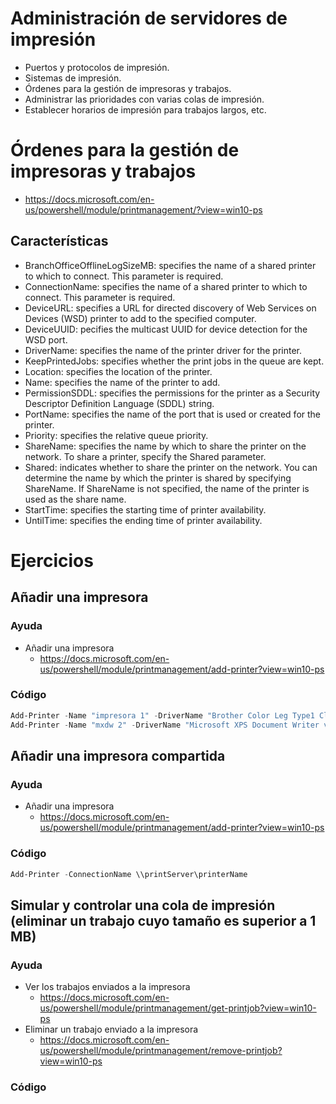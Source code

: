 # Administración de servidores de impresión
- Puertos y protocolos de impresión.
- Sistemas de impresión.
- Órdenes para la gestión de impresoras y trabajos.
- Administrar las prioridades con varias colas de impresión.
- Establecer horarios de impresión para trabajos largos, etc. 

# Órdenes para la gestión de impresoras y trabajos
* https://docs.microsoft.com/en-us/powershell/module/printmanagement/?view=win10-ps

## Características
- BranchOfficeOfflineLogSizeMB: specifies the name of a shared printer to which to connect. This parameter is required.
- ConnectionName: specifies the name of a shared printer to which to connect. This parameter is required.
- DeviceURL: specifies a URL for directed discovery of Web Services on Devices (WSD) printer to add to the specified computer.
- DeviceUUID: pecifies the multicast UUID for device detection for the WSD port.
- DriverName: specifies the name of the printer driver for the printer.
- KeepPrintedJobs: specifies whether the print jobs in the queue are kept.
- Location: specifies the location of the printer.
- Name: specifies the name of the printer to add.
- PermissionSDDL: specifies the permissions for the printer as a Security Descriptor Definition Language (SDDL) string.
- PortName: specifies the name of the port that is used or created for the printer.
- Priority: specifies the relative queue priority.
- ShareName: specifies the name by which to share the printer on the network. To share a printer, specify the Shared parameter.
- Shared: indicates whether to share the printer on the network. You can determine the name by which the printer is shared by specifying ShareName. If ShareName is not specified, the name of the printer is used as the share name.
- StartTime: specifies the starting time of printer availability.
- UntilTime: specifies the ending time of printer availability.

# Ejercicios

## Añadir una impresora

### Ayuda
- Añadir una impresora
  - https://docs.microsoft.com/en-us/powershell/module/printmanagement/add-printer?view=win10-ps

### Código
```PowerShell
Add-Printer -Name "impresora 1" -DriverName "Brother Color Leg Type1 Class Driver" -PortName "portprompt:"
Add-Printer -Name "mxdw 2" -DriverName "Microsoft XPS Document Writer v4" -PortName "portprompt:"
```

## Añadir una impresora compartida

### Ayuda
- Añadir una impresora
  - https://docs.microsoft.com/en-us/powershell/module/printmanagement/add-printer?view=win10-ps

### Código
```PowerShell
Add-Printer -ConnectionName \\printServer\printerName
```

## Simular y controlar una cola de impresión (eliminar un trabajo cuyo tamaño es superior a 1 MB)

### Ayuda
- Ver los trabajos enviados a la impresora
  - https://docs.microsoft.com/en-us/powershell/module/printmanagement/get-printjob?view=win10-ps
- Eliminar un trabajo enviado a la impresora
  - https://docs.microsoft.com/en-us/powershell/module/printmanagement/remove-printjob?view=win10-ps

### Código
```PowerShell
```
